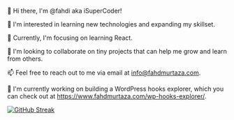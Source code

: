 👋 Hi there, I'm @fahdi aka iSuperCoder!

👀 I'm interested in learning new technologies and expanding my skillset.

🌱 Currently, I'm focusing on learning React.

💞️ I'm looking to collaborate on tiny projects that can help me grow and learn from others.

📫 Feel free to reach out to me via email at info@fahdmurtaza.com.

🚧 I'm currently working on building a WordPress hooks explorer, which you can check out at https://www.fahdmurtaza.com/wp-hooks-explorer/.

[![GitHub Streak](https://streak-stats.demolab.com/?user=fahdi)](https://www.fahdmurtaza.com)

